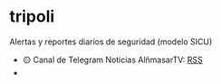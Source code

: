 # tripoli
Alertas y reportes diarios de seguridad (modelo SICU)
- 🟡 Canal de Telegram Noticias AlñmasarTV: [RSS](https://t.me/almasartvlibya)
- 
